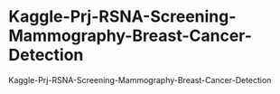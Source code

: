 # Kaggle-Prj-RSNA-Screening-Mammography-Breast-Cancer-Detection
Kaggle-Prj-RSNA-Screening-Mammography-Breast-Cancer-Detection
